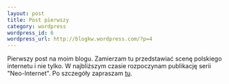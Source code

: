 ```yaml
--- 
layout: post
title: Post pierwszy
category: wordpress
wordpress_id: 6
wordpress_url: http://blogkw.wordpress.com/?p=4
---
```

Pierwszy post na moim blogu. Zamierzam tu przedstawiać scenę polskiego internetu i nie tylko. W najbliższym czasie rozpoczynam publikację serii "Neo-Internet". Po szczegóły zapraszam [tu][1].

 [1]: http://nonsensopedia.wikia.com/wiki/Dzieci_neostrady
